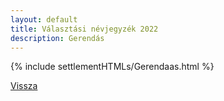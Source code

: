 ```yaml
---
layout: default
title: Választási névjegyzék 2022
description: Gerendás
---
```


{% include settlementHTMLs/Gerendaas.html %}

[Vissza](./)